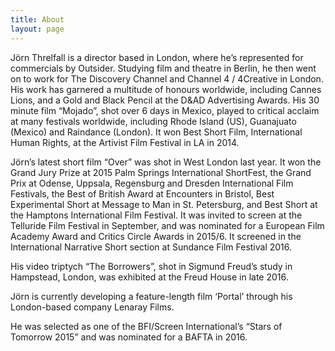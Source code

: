 ```yaml
---
title: About
layout: page
---
```


Jörn Threlfall is a director based in London, where he’s represented for commercials by Outsider. Studying film and theatre in Berlin, he then went on to work for The Discovery Channel and Channel 4 / 4Creative in London. His work has garnered a multitude of honours worldwide, including Cannes Lions, and a Gold and Black Pencil at the D&AD Advertising Awards. His 30 minute film “Mojado”, shot over 6 days in Mexico, played to critical acclaim at many festivals worldwide, including Rhode Island (US), Guanajuato (Mexico) and Raindance (London). It won Best Short Film, International Human Rights, at the Artivist Film Festival in LA in 2014.

Jörn’s latest short film “Over” was shot in West London last year. It won the Grand Jury Prize at 2015 Palm Springs International ShortFest, the Grand Prix at Odense, Uppsala, Regensburg and Dresden International Film Festivals, the Best of British Award at Encounters in Bristol, Best Experimental Short at Message to Man in St. Petersburg, and Best Short at the Hamptons International Film Festival. It was invited to screen at the Telluride Film Festival in September, and was nominated for a European Film Academy Award and Critics Circle Awards in 2015/6. It screened in the International Narrative Short section at Sundance Film Festival 2016.

His video triptych “The Borrowers”, shot in Sigmund Freud’s study in Hampstead, London, was exhibited at the Freud House in late 2016.

Jörn is currently developing a feature-length film ‘Portal’ through his London-based company Lenaray Films.

He was selected as one of the BFI/Screen International’s “Stars of Tomorrow 2015” and was nominated for a BAFTA in 2016.